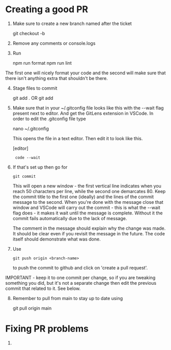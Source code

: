 # Creating a good PR

1. Make sure to create a new branch named after the ticket 

    git checkout -b <branch-name>

2. Remove any comments or console.logs
3. Run 

    npm run format
    npm run lint

The first one will nicely format your code and the second will make 
sure that there isn't anything extra that shouldn't be there.

4. Stage files to commit

   git add .
   OR
   git add <specific-file>

5. Make sure that in your ~/.gitconfig file looks like this with the
   --wait flag present next to editor. And get the GitLens extension in VSCode. In order to edit the .gitconfig file type

   nano ~/.gitconfig

   This opens the file in a text editor. Then edit it to look like this.

   [editor]

        code --wait

6. If that's set up then go for

       git commit

   This will open a new window - the first vertical line indicates when you reach 50 characters per line,
   while the second one demarcates 80. Keep the commit title to the first one (ideally) and the lines of
   the commit message to the second. When you're done with the message close that window and VSCode will
   carry out the commit - this is what the --wait flag does - it makes it wait until the message is complete.
   Without it the commit fails automatically due to the lack of message.

   The comment in the message should explain why the change was made. It should be clear even if you revisit
   the message in the future. The code itself should demonstrate what was done.

7. Use

       git push origin <branch-name>

   to push the commit to github and click on 'create a pull request'.

IMPORTANT - keep it to one commit per change, so if you are tweaking something you did, but it's not a separate 
change then edit the previous commit that related to it. See below. 

8. Remember to pull from main to stay up to date using

   git pull origin main 

# Fixing PR problems 

1. 
